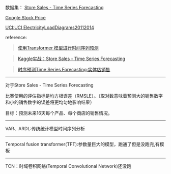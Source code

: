 数据集：
[Store Sales - Time Series Forecasting](https://cloud.tencent.com/developer/article/2384397)

[Google Stock Price](https://www.kaggle.com/datasets/henryshan/google-stock-price)

[UCI:UCI ElectricityLoadDiagrams20112014](https://archive.ics.uci.edu/ml/machine-learning-databases/00321/LD2011_2014.txt.zip)

reference:
> [使用Transformer 模型进行时间序列预测](https://cloud.tencent.com/developer/article/2384397)

> [Kaggle实战：Store Sales - Time Series Forecasting](https://blog.csdn.net/weixin_43907802/article/details/122798776)

> [时序预测Time Series Forecasting:实体店销售](https://www.cnblogs.com/March7th/p/17289259.html)

---

对于Store Sales - Time Series Forecasting

比赛使用的评估指标是均方根误差（RMSLE）。（取对数意味着预测大的销售数字和小的销售数字的误差将更均匀地影响结果）

目标：预测未来16天每个产品、每个商店的销售情况。

---
VAR、ARDL:传统统计模型时间序列分析 

---
Temporal fusion transformer(TFT):参数量巨大的模型，跑通了但是没跑完,有模板

---
TCN：时域卷积网络(Temporal Convolutional Network)还没跑
